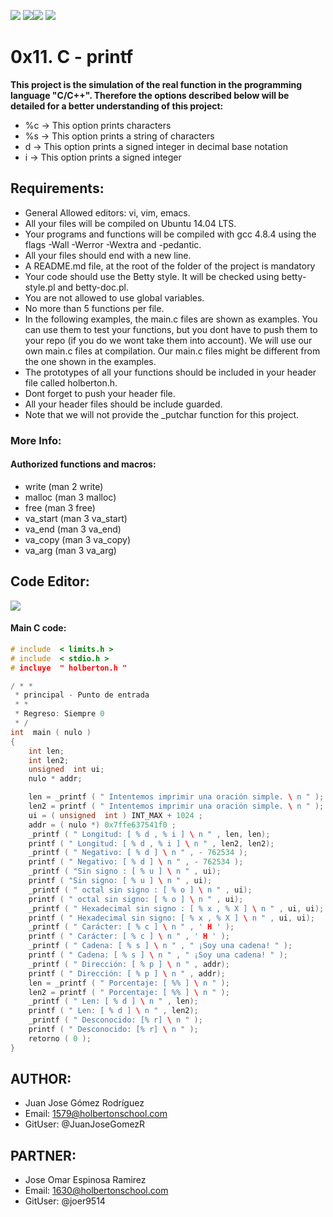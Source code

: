 ![](https://image.flaticon.com/icons/png/128/29/29302.png) ![](https://image.flaticon.com/icons/png/128/23/23930.png)![](https://image.flaticon.com/icons/png/128/107/107788.png) ![](https://image.flaticon.com/icons/png/128/65/65881.png)

# 0x11. C - printf

__This project is the simulation of the real function in the programming language "C/C++". Therefore the options described below will be detailed for a better understanding of this project:__
- %c -> This option prints characters
- %s -> This option prints a string of characters 
- d -> This option prints a signed integer in decimal base notation
- i -> This option prints a signed integer

## Requirements:

- General Allowed editors: vi, vim, emacs.
- All your files will be compiled on Ubuntu 14.04 LTS.
- Your programs and functions will be compiled with gcc 4.8.4 using the flags -Wall -Werror -Wextra and -pedantic.
- All your files should end with a new line.
- A README.md file, at the root of the folder of the project is mandatory
- Your code should use the Betty style. It will be checked using betty-style.pl and betty-doc.pl.
- You are not allowed to use global variables.
- No more than 5 functions per file.
- In the following examples, the main.c files are shown as examples. You can use them to test your functions, but you dont have to push them to your repo (if you do we wont take them into account). We will use our own main.c files at compilation. Our main.c files might be different from the one shown in the examples.
- The prototypes of all your functions should be included in your header file called holberton.h.
- Dont forget to push your header file.
- All your header files should be include guarded.
- Note that we will not provide the _putchar function for this project.

### More Info:

#### Authorized functions and macros:

- write (man 2 write)
- malloc (man 3 malloc)
- free (man 3 free)
- va_start (man 3 va_start)
- va_end (man 3 va_end)
- va_copy (man 3 va_copy)
- va_arg (man 3 va_arg)
	
## Code Editor:

![](https://ventgrey.github.io/vent-blog/images/vim.png)


#### Main C code:


```C
# include  < limits.h >
# include  < stdio.h >
# incluye  " holberton.h "

/ * *
 * principal - Punto de entrada
 * *
 * Regreso: Siempre 0
 * /
int  main ( nulo )
{
	int len;
	int len2;
	unsigned  int ui;
	nulo * addr;

	len = _printf ( " Intentemos imprimir una oración simple. \ n " );
	len2 = printf ( " Intentemos imprimir una oración simple. \ n " );
	ui = ( unsigned  int ) INT_MAX + 1024 ;
	addr = ( nulo *) 0x7ffe637541f0 ;
	_printf ( " Longitud: [ % d , % i ] \ n " , len, len);
	printf ( " Longitud: [ % d , % i ] \ n " , len2, len2);
	_printf ( " Negativo: [ % d ] \ n " , - 762534 );
	printf ( " Negativo: [ % d ] \ n " , - 762534 );
	_printf ( "Sin signo : [ % u ] \ n " , ui);
	printf ( "Sin signo: [ % u ] \ n " , ui);
	_printf ( " octal sin signo : [ % o ] \ n " , ui);
	printf ( " octal sin signo: [ % o ] \ n " , ui);
	_printf ( " Hexadecimal sin signo : [ % x , % X ] \ n " , ui, ui);
	printf ( " Hexadecimal sin signo: [ % x , % X ] \ n " , ui, ui);
	_printf ( " Carácter: [ % c ] \ n " , ' H ' );
	printf ( " Carácter: [ % c ] \ n " , ' H ' );
	_printf ( " Cadena: [ % s ] \ n " , " ¡Soy una cadena! " );
	printf ( " Cadena: [ % s ] \ n " , " ¡Soy una cadena! " );
	_printf ( " Dirección: [ % p ] \ n " , addr);
	printf ( " Dirección: [ % p ] \ n " , addr);
	len = _printf ( " Porcentaje: [ %% ] \ n " );
	len2 = printf ( " Porcentaje: [ %% ] \ n " );
	_printf ( " Len: [ % d ] \ n " , len);
	printf ( " Len: [ % d ] \ n " , len2);
	_printf ( " Desconocido: [% r] \ n " );
	printf ( " Desconocido: [% r] \ n " );
	retorno ( 0 );
}
```

## AUTHOR:

- Juan Jose Gómez Rodríguez 
- Email: 1579@holbertonschool.com
- GitUser: @JuanJoseGomezR

## PARTNER:

- Jose Omar Espinosa Ramirez 
- Email: 1630@holbertonschool.com
- GitUser: @joer9514



